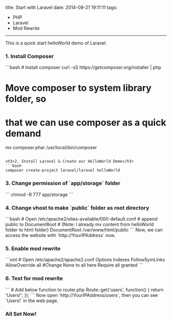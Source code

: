 title: Start with Laravel
date: 2014-08-21 19:11:11
tags:
 - PHP
 - Laravel
 - Mod Rewrite
---
This is a quick start helloWorld demo of Laravel.
<!-- more -->
<h3>1. Install Composer</h3>
```bash
# Install composer
curl -sS https://getcomposer.org/installer | php

# Move composer to system library folder, so
# that we can use composer as a quick demand
mv composer.phar /usr/local/bin/composer
```

<h3>2. Install Laravel & Create our HelloWorld Demo</h3>
```bash
composer create-project laravel/laravel helloWorld
```

<h3>3. Change permission of `app/storage` folder</h3>
```
chmod -R 777 app/storage
```

<h3>4. Change vhost to make `public` folder as root directory</h3>
```bash
# Open /etc/apache2/sites-available/000-default.conf
# append public to DocumentRoot
# (Note: I already mv content from helloWorld folder to html folder)
DocumentRoot /var/www/html/public
```
Now, we can access the website with `http://YourIPAddress` now.

<h3>5. Enable mod rewrite</h3>
```xml
# Open /etc/apache2/apache2.conf
<Directory /var/www/>
    Options Indexes FollowSymLinks
    AllowOverride all #Change None to all here
    Require all granted
</Directory>
```
<h3>6. Test for mod rewrite</h3>
```
# Add below function to router.php
Route::get('users', function() {
    return 'Users!';
});
```
Now open `http://YourIPAddress/users`, then you can see `Users!` in the web page.

### All Set Now!
